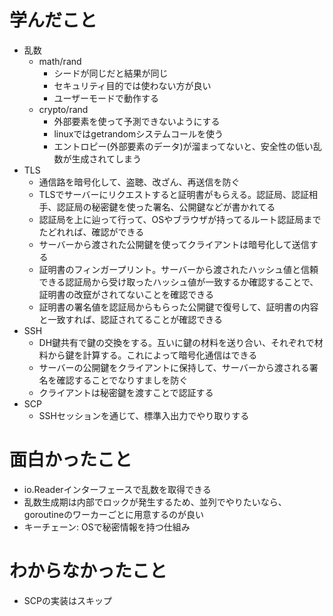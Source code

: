 # 学んだこと
- 乱数
  - math/rand
    - シードが同じだと結果が同じ
    - セキュリティ目的では使わない方が良い
    - ユーザーモードで動作する
  - crypto/rand
    - 外部要素を使って予測できないようにする
    - linuxではgetrandomシステムコールを使う
    - エントロピー(外部要素のデータ)が溜まってないと、安全性の低い乱数が生成されてしまう
- TLS
  - 通信路を暗号化して、盗聴、改ざん、再送信を防ぐ
  - TLSでサーバーにリクエストすると証明書がもらえる。認証局、認証相手、認証局の秘密鍵を使った署名、公開鍵などが書かれてる
  - 認証局を上に辿って行って、OSやブラウザが持ってるルート認証局までたどれれば、確認ができる
  - サーバーから渡された公開鍵を使ってクライアントは暗号化して送信する
  - 証明書のフィンガープリント。サーバーから渡されたハッシュ値と信頼できる認証局から受け取ったハッシュ値が一致するか確認することで、証明書の改竄がされてないことを確認できる
  - 証明書の署名値を認証局からもらった公開鍵で復号して、証明書の内容と一致すれば、認証されてることが確認できる
- SSH
  - DH鍵共有で鍵の交換をする。互いに鍵の材料を送り合い、それぞれで材料から鍵を計算する。これによって暗号化通信はできる
  - サーバーの公開鍵をクライアントに保持して、サーバーから渡される署名を確認することでなりすましを防ぐ
  - クライアントは秘密鍵を渡すことで認証する
- SCP
  - SSHセッションを通じて、標準入出力でやり取りする

# 面白かったこと
- io.Readerインターフェースで乱数を取得できる
- 乱数生成期は内部でロックが発生するため、並列でやりたいなら、goroutineのワーカーごとに用意するのが良い
- キーチェーン: OSで秘密情報を持つ仕組み

# わからなかったこと
- SCPの実装はスキップ